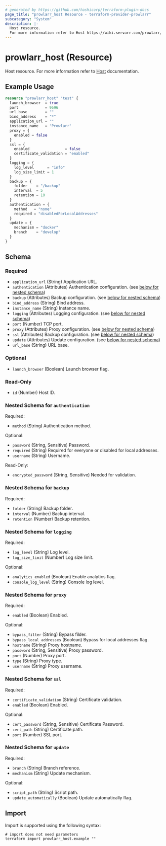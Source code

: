 ```yaml
---
# generated by https://github.com/hashicorp/terraform-plugin-docs
page_title: "prowlarr_host Resource - terraform-provider-prowlarr"
subcategory: "System"
description: |-
  Host resource.
  For more information refer to Host https://wiki.servarr.com/prowlarr/settings#general documentation.
---
```


# prowlarr_host (Resource)

<!-- subcategory:System -->
Host resource.
For more information refer to [Host](https://wiki.servarr.com/prowlarr/settings#general) documentation.

## Example Usage

```terraform
resource "prowlarr_host" "test" {
  launch_browser  = true
  port            = 9696
  url_base        = ""
  bind_address    = "*"
  application_url = ""
  instance_name   = "Prowlarr"
  proxy = {
    enabled = false
  }
  ssl = {
    enabled                = false
    certificate_validation = "enabled"
  }
  logging = {
    log_level      = "info"
    log_size_limit = 1
  }
  backup = {
    folder    = "/backup"
    interval  = 5
    retention = 10
  }
  authentication = {
    method   = "none"
    required = "disabledForLocalAddresses"
  }
  update = {
    mechanism = "docker"
    branch    = "develop"
  }
}
```

<!-- schema generated by tfplugindocs -->
## Schema

### Required

- `application_url` (String) Application URL.
- `authentication` (Attributes) Authentication configuration. (see [below for nested schema](#nestedatt--authentication))
- `backup` (Attributes) Backup configuration. (see [below for nested schema](#nestedatt--backup))
- `bind_address` (String) Bind address.
- `instance_name` (String) Instance name.
- `logging` (Attributes) Logging configuration. (see [below for nested schema](#nestedatt--logging))
- `port` (Number) TCP port.
- `proxy` (Attributes) Proxy configuration. (see [below for nested schema](#nestedatt--proxy))
- `ssl` (Attributes) Backup configuration. (see [below for nested schema](#nestedatt--ssl))
- `update` (Attributes) Update configuration. (see [below for nested schema](#nestedatt--update))
- `url_base` (String) URL base.

### Optional

- `launch_browser` (Boolean) Launch browser flag.

### Read-Only

- `id` (Number) Host ID.

<a id="nestedatt--authentication"></a>
### Nested Schema for `authentication`

Required:

- `method` (String) Authentication method.

Optional:

- `password` (String, Sensitive) Password.
- `required` (String) Required for everyone or disabled for local addresses.
- `username` (String) Username.

Read-Only:

- `encrypted_password` (String, Sensitive) Needed for validation.


<a id="nestedatt--backup"></a>
### Nested Schema for `backup`

Required:

- `folder` (String) Backup folder.
- `interval` (Number) Backup interval.
- `retention` (Number) Backup retention.


<a id="nestedatt--logging"></a>
### Nested Schema for `logging`

Required:

- `log_level` (String) Log level.
- `log_size_limit` (Number) Log size limit.

Optional:

- `analytics_enabled` (Boolean) Enable analytics flag.
- `console_log_level` (String) Console log level.


<a id="nestedatt--proxy"></a>
### Nested Schema for `proxy`

Required:

- `enabled` (Boolean) Enabled.

Optional:

- `bypass_filter` (String) Bypass filder.
- `bypass_local_addresses` (Boolean) Bypass for local addresses flag.
- `hostname` (String) Proxy hostname.
- `password` (String, Sensitive) Proxy password.
- `port` (Number) Proxy port.
- `type` (String) Proxy type.
- `username` (String) Proxy username.


<a id="nestedatt--ssl"></a>
### Nested Schema for `ssl`

Required:

- `certificate_validation` (String) Certificate validation.
- `enabled` (Boolean) Enabled.

Optional:

- `cert_password` (String, Sensitive) Certificate Password.
- `cert_path` (String) Certificate path.
- `port` (Number) SSL port.


<a id="nestedatt--update"></a>
### Nested Schema for `update`

Required:

- `branch` (String) Branch reference.
- `mechanism` (String) Update mechanism.

Optional:

- `script_path` (String) Script path.
- `update_automatically` (Boolean) Update automatically flag.

## Import

Import is supported using the following syntax:

```shell
# import does not need parameters
terraform import prowlarr_host.example ""
```
